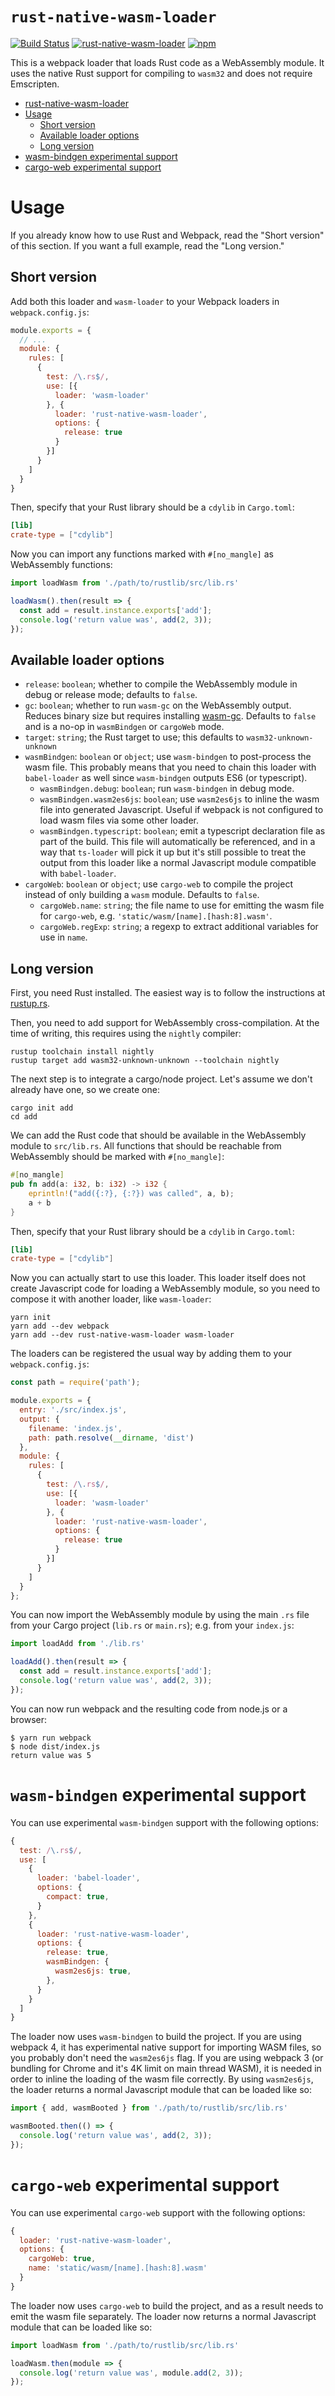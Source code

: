# `rust-native-wasm-loader`

[![Build Status](https://travis-ci.org/dflemstr/rust-native-wasm-loader.svg?branch=master)](https://travis-ci.org/dflemstr/rust-native-wasm-loader) [![rust-native-wasm-loader](https://img.shields.io/npm/dt/rust-native-wasm-loader.svg)](https://www.npmjs.com/package/rust-native-wasm-loader) [![npm](https://img.shields.io/npm/v/rust-native-wasm-loader.svg)](https://www.npmjs.com/package/rust-native-wasm-loader)

This is a webpack loader that loads Rust code as a WebAssembly module.  It uses the native Rust
support for compiling to `wasm32` and does not require Emscripten.

   * [rust-native-wasm-loader](#rust-native-wasm-loader)
   * [Usage](#usage)
      * [Short version](#short-version)
      * [Available loader options](#available-loader-options)
      * [Long version](#long-version)
   * [wasm-bindgen experimental support](#wasm-bindgen-experimental-support)
   * [cargo-web experimental support](#cargo-web-experimental-support)

# Usage

If you already know how to use Rust and Webpack, read the "Short version" of this section.  If you
want a full example, read the "Long version."

## Short version

Add both this loader and `wasm-loader` to your Webpack loaders in `webpack.config.js`:

```js
module.exports = {
  // ...
  module: {
    rules: [
      {
        test: /\.rs$/,
        use: [{
          loader: 'wasm-loader'
        }, {
          loader: 'rust-native-wasm-loader',
          options: {
            release: true
          }
        }]
      }
    ]
  }
}
```

Then, specify that your Rust library should be a `cdylib` in `Cargo.toml`:

```toml
[lib]
crate-type = ["cdylib"]
```

Now you can import any functions marked with `#[no_mangle]` as WebAssembly functions:

```js
import loadWasm from './path/to/rustlib/src/lib.rs'

loadWasm().then(result => {
  const add = result.instance.exports['add'];
  console.log('return value was', add(2, 3));
});
```

## Available loader options

  - `release`: `boolean`; whether to compile the WebAssembly module in debug or release mode;
    defaults to `false`.
  - `gc`: `boolean`; whether to run `wasm-gc` on the WebAssembly output.  Reduces binary size but
    requires installing [wasm-gc][].  Defaults to `false` and is a no-op in `wasmBindgen` or
    `cargoWeb` mode.
  - `target`: `string`; the Rust target to use; this defaults to `wasm32-unknown-unknown`
  - `wasmBindgen`: `boolean` or `object`; use `wasm-bindgen` to post-process the wasm file.  This
    probably means that you need to chain this loader with `babel-loader` as well since
    `wasm-bindgen` outputs ES6 (or typescript).
      - `wasmBindgen.debug`: `boolean`; run `wasm-bindgen` in debug mode.
      - `wasmBindgen.wasm2es6js`: `boolean`; use `wasm2es6js` to inline the wasm file into generated
        Javascript.  Useful if webpack is not configured to load wasm files via some other loader.
      - `wasmBindgen.typescript`: `boolean`; emit a typescript declaration file as part of the
        build.  This file will automatically be referenced, and in a way that `ts-loader` will pick
        it up but it's still possible to treat the output from this loader like a normal Javascript
        module compatible with `babel-loader`.
  - `cargoWeb`: `boolean` or `object`; use `cargo-web` to compile the project instead of only
    building a `wasm` module.  Defaults to `false`.
      - `cargoWeb.name`: `string`; the file name to use for emitting the wasm file for `cargo-web`,
        e.g. `'static/wasm/[name].[hash:8].wasm'`.
      - `cargoWeb.regExp`: `string`; a regexp to extract additional variables for use in `name`.

## Long version

First, you need Rust installed.  The easiest way is to follow the instructions at [rustup.rs][].

Then, you need to add support for WebAssembly cross-compilation.  At the time of writing, this
requires using the `nightly` compiler:

```text
rustup toolchain install nightly
rustup target add wasm32-unknown-unknown --toolchain nightly
```

The next step is to integrate a cargo/node project.  Let's assume we don't already have one, so we
create one:

```text
cargo init add
cd add
```

We can add the Rust code that should be available in the WebAssembly module to `src/lib.rs`.  All
functions that should be reachable from WebAssembly should be marked with `#[no_mangle]`:

```rust
#[no_mangle]
pub fn add(a: i32, b: i32) -> i32 {
    eprintln!("add({:?}, {:?}) was called", a, b);
    a + b
}
```

Then, specify that your Rust library should be a `cdylib` in `Cargo.toml`:

```toml
[lib]
crate-type = ["cdylib"]
```

Now you can actually start to use this loader.  This loader itself does not create Javascript code
for loading a WebAssembly module, so you need to compose it with another loader, like `wasm-loader`:

```text
yarn init
yarn add --dev webpack
yarn add --dev rust-native-wasm-loader wasm-loader
```

The loaders can be registered the usual way by adding them to your `webpack.config.js`:

```js
const path = require('path');

module.exports = {
  entry: './src/index.js',
  output: {
    filename: 'index.js',
    path: path.resolve(__dirname, 'dist')
  },
  module: {
    rules: [
      {
        test: /\.rs$/,
        use: [{
          loader: 'wasm-loader'
        }, {
          loader: 'rust-native-wasm-loader',
          options: {
            release: true
          }
        }]
      }
    ]
  }
};
```

You can now import the WebAssembly module by using the main `.rs` file from your Cargo project
(`lib.rs` or `main.rs`); e.g. from your `index.js`:

```js
import loadAdd from './lib.rs'

loadAdd().then(result => {
  const add = result.instance.exports['add'];
  console.log('return value was', add(2, 3));
});
```

You can now run webpack and the resulting code from node.js or a browser:

```text
$ yarn run webpack
$ node dist/index.js
return value was 5
```

# `wasm-bindgen` experimental support

You can use experimental `wasm-bindgen` support with the following options:

```js
{
  test: /\.rs$/,
  use: [
    {
      loader: 'babel-loader',
      options: {
        compact: true,
      }
    },
    {
      loader: 'rust-native-wasm-loader',
      options: {
        release: true,
        wasmBindgen: {
          wasm2es6js: true,
        },
      }
    }
  ]
}
```

The loader now uses `wasm-bindgen` to build the project.  If you are using webpack 4, it has experimental native support for importing WASM files, so you probably
don't need the `wasm2es6js` flag. If you are using webpack 3 (or bundling for Chrome and it's 4K limit on main thread WASM), it is needed in order to inline
the loading of the wasm file correctly.  By using `wasm2es6js`, the loader returns a normal Javascript module that can
be loaded like so:

```js
import { add, wasmBooted } from './path/to/rustlib/src/lib.rs'

wasmBooted.then(() => {
  console.log('return value was', add(2, 3));
});
```

# `cargo-web` experimental support

You can use experimental `cargo-web` support with the following options:

```js
{
  loader: 'rust-native-wasm-loader',
  options: {
    cargoWeb: true,
    name: 'static/wasm/[name].[hash:8].wasm'
  }
}
```

The loader now uses `cargo-web` to build the project, and as a result needs to emit the wasm file
separately.  The loader now returns a normal Javascript module that can be loaded like so:

```js
import loadWasm from './path/to/rustlib/src/lib.rs'

loadWasm.then(module => {
  console.log('return value was', module.add(2, 3));
});
```

[rustup.rs]: https://rustup.rs/
[wasm-gc]: https://github.com/alexcrichton/wasm-gc
